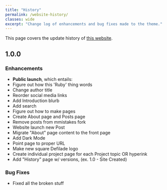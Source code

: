```yaml
---
title: "History"
permalink: /website-history/
classes: wide
excerpt: "Change log of enhancements and bug fixes made to the theme."
---
```


This page covers the update history of [this website](https://danielrdowns.github.io/website-darkmode/).

## 1.0.0

### Enhancements

- <b>Public launch</b>, which entails:
- Figure out how this 'Ruby' thing words
- Change author title
- Reorder social media links
- Add Introduction blurb
- Add search
- Figure out how to make pages
- Create About page and Posts page
- Remove posts from mmistakes fork
- Website launch new Post
- Migrate "About" page content to the front page
- Add Dark Mode
- Point page to proper URL
- Make new square Defilade logo
- Create individual project page for each Project topic OR hyperink
- Add "History" page w/ versions, (ex. 1.0 - Site Created)


### Bug Fixes

- Fixed all the broken stuff


